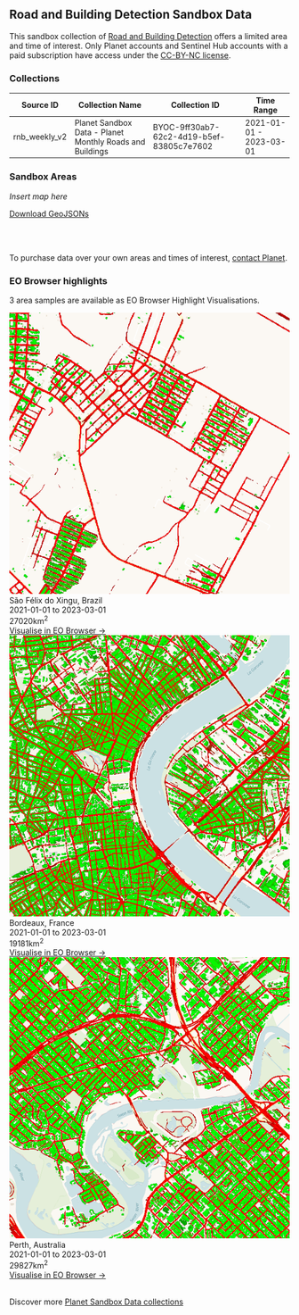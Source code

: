 ## Road and Building Detection Sandbox Data

This sandbox collection of <a href="../road-and-building-detection/"> Road and Building Detection</a> offers a limited area and time of interest. Only Planet accounts and Sentinel Hub accounts with a paid subscription have access under the <a href="https://creativecommons.org/licenses/by-nc/4.0/" target="_blank">CC-BY-NC license</a>.

### Collections
<table>
  <thead>
    <tr>
      <th>Source ID</th>
      <th>Collection Name</th>
      <th>Collection ID</th>
      <th>Time Range</th>
    </tr>
  </thead>
  <tbody>
    <tr>
      <td>rnb_weekly_v2</td>
      <td>Planet Sandbox Data - Planet Monthly Roads and Buildings </td>
      <td>BYOC-9ff30ab7-62c2-4d19-b5ef-83805c7e7602</td>
      <td>2021-01-01 - 2023-03-01</td>
    </tr>
   </tbody>
</table>

### Sandbox Areas
*Insert map here*

<a href="../road-and-building-detection/polygons.geojson" download>Download GeoJSONs</a>

<br>
<br>

To purchase data over your own areas and times of interest, <a href="https://www.planet.com/contact-sales/#contact-sales)" target="_blank">contact Planet</a>. 

### EO Browser highlights
3 area samples are available as EO Browser Highlight Visualisations.
<br>
<div class="container33">
    <div class="image-card">
    <a href='https://apps.sentinel-hub.com/eo-browser/?zoom=14&lat=-6.64342&lng=-51.97589&themeId=PLANET_SANDBOX&visualizationUrl=https%3A%2F%2Fservices.sentinel-hub.com%2Fogc%2Fwms%2F655dfaa9-35e3-4fe1-a8e2-14e4c178f6b9&datasetId=9ff30ab7-62c2-4d19-b5ef-83805c7e7602&fromTime=2023-03-01T00%3A00%3A00.000Z&toTime=2023-03-01T23%3A59%3A59.999Z&layerId=ROADS-AND-BUILDINGS&demSource3D="MAPZEN"' target="_blank"><img src="RNB_BRA.png" alt="EOB Highlight 1" class="imagette"></a>
        <div class="info">
            <div class="title">São Félix do Xingu, Brazil</div>
            <div class="text">
                2021-01-01 to 2023-03-01<br>
                27020km<sup>2</sup>
            </div>
            <div class="eob-link"><a href='https://apps.sentinel-hub.com/eo-browser/?zoom=14&lat=-6.64342&lng=-51.97589&themeId=PLANET_SANDBOX&visualizationUrl=https%3A%2F%2Fservices.sentinel-hub.com%2Fogc%2Fwms%2F655dfaa9-35e3-4fe1-a8e2-14e4c178f6b9&datasetId=9ff30ab7-62c2-4d19-b5ef-83805c7e7602&fromTime=2023-03-01T00%3A00%3A00.000Z&toTime=2023-03-01T23%3A59%3A59.999Z&layerId=ROADS-AND-BUILDINGS&demSource3D="MAPZEN"' target="_blank">Visualise in EO Browser -></a></div>
        </div>
    </div>
    <div class="image-card">
    <a href='https://apps.sentinel-hub.com/eo-browser/?zoom=14&lat=44.84178&lng=-0.57841&themeId=PLANET_SANDBOX&visualizationUrl=https%3A%2F%2Fservices.sentinel-hub.com%2Fogc%2Fwms%2F655dfaa9-35e3-4fe1-a8e2-14e4c178f6b9&datasetId=9ff30ab7-62c2-4d19-b5ef-83805c7e7602&fromTime=2023-03-01T00%3A00%3A00.000Z&toTime=2023-03-01T23%3A59%3A59.999Z&layerId=ROADS-AND-BUILDINGS&demSource3D="MAPZEN"' target="_blank"><img src="RNB_FRA.png" alt="EOB Highlight 2" class="imagette"></a>
        <div class="info">
            <div class="title">Bordeaux, France</div>
            <div class="text">
                2021-01-01 to 2023-03-01<br>
                19181km<sup>2</sup>
            </div>
            <div class="eob-link"><a href='https://apps.sentinel-hub.com/eo-browser/?zoom=14&lat=44.84178&lng=-0.57841&themeId=PLANET_SANDBOX&visualizationUrl=https%3A%2F%2Fservices.sentinel-hub.com%2Fogc%2Fwms%2F655dfaa9-35e3-4fe1-a8e2-14e4c178f6b9&datasetId=9ff30ab7-62c2-4d19-b5ef-83805c7e7602&fromTime=2023-03-01T00%3A00%3A00.000Z&toTime=2023-03-01T23%3A59%3A59.999Z&layerId=ROADS-AND-BUILDINGS&demSource3D="MAPZEN"' target="_blank">Visualise in EO Browser -></a></div>
        </div>
    </div>
    <div class="image-card">
    <a href='https://apps.sentinel-hub.com/eo-browser/?zoom=14&lat=-31.94761&lng=115.86455&themeId=PLANET_SANDBOX&visualizationUrl=https%3A%2F%2Fservices.sentinel-hub.com%2Fogc%2Fwms%2F655dfaa9-35e3-4fe1-a8e2-14e4c178f6b9&datasetId=9ff30ab7-62c2-4d19-b5ef-83805c7e7602&fromTime=2023-03-01T00%3A00%3A00.000Z&toTime=2023-03-01T23%3A59%3A59.999Z&layerId=ROADS-AND-BUILDINGS&demSource3D="MAPZEN"' target="_blank"><img src="RNB_AUS.png" alt="EOB Highlight 3" class="imagette"></a>
        <div class="info">
            <div class="title">Perth, Australia</div>
            <div class="text">
                2021-01-01 to 2023-03-01<br>
                29827km<sup>2</sup>
            </div>
            <div class="eob-link"><a href='https://apps.sentinel-hub.com/eo-browser/?zoom=14&lat=-31.94761&lng=115.86455&themeId=PLANET_SANDBOX&visualizationUrl=https%3A%2F%2Fservices.sentinel-hub.com%2Fogc%2Fwms%2F655dfaa9-35e3-4fe1-a8e2-14e4c178f6b9&datasetId=9ff30ab7-62c2-4d19-b5ef-83805c7e7602&fromTime=2023-03-01T00%3A00%3A00.000Z&toTime=2023-03-01T23%3A59%3A59.999Z&layerId=ROADS-AND-BUILDINGS&demSource3D="MAPZEN"' target="_blank">Visualise in EO Browser -></a></div>
        </div>
    </div>
</div>
<br>

Discover more <a href="../planet-sandbox-data/">Planet Sandbox Data collections</a>
